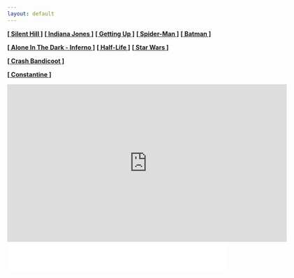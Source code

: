 ```yaml
---
layout: default
---
```


**[[ Silent Hill ]](./silent_hill.html)**
**[[ Indiana Jones ]](./indy.html)**
**[[ Getting Up ]](./gettingup.html)**
**[[ Spider-Man ]](./spiderman.html)**
**[[ Batman ]](./batman.html)**

**[[ Alone In The Dark - Inferno ]](./aitd5.html)**
**[[ Half-Life ]](./hl.html)**
**[[ Star Wars ]](./starwars.html)**

**[[ Crash Bandicoot ]](./crashbandicoot.html)**

**[[ Constantine ]](./constantine.html)**

<center>
  <iframe src="https://discordapp.com/widget?id=512886164726743041&theme=dark" width="640" height="360" allowtransparency="true" frameborder="0" allowfullscreen></iframe>
  <iframe src="//promodj.com/embed/7390726/big" width="100%" height="70" style="min-width: 200px; max-width: 900px" frameborder="0" allowfullscreen></iframe>
</center>